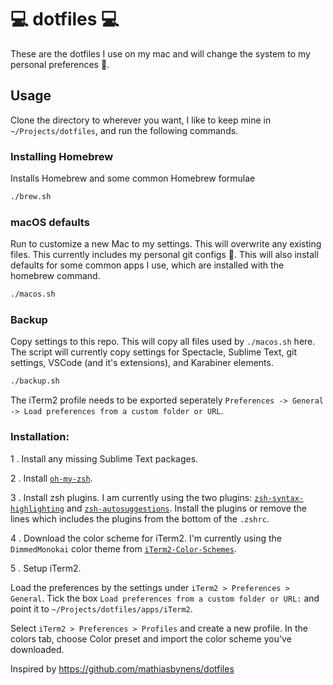 # 💻  dotfiles  💻

These are the dotfiles I use on my mac and will change the system to my personal preferences 🤘.

## Usage

Clone the directory to wherever you want, I like to keep mine in `~/Projects/dotfiles`, and run the following commands.

### Installing Homebrew

Installs Homebrew and some common Homebrew formulae
```bash
./brew.sh
```

### macOS defaults
Run to customize a new Mac to my settings. This will overwrite any existing files. This currently includes my personal git configs 👻. This will also install defaults for some common apps I use, which are installed with the homebrew command.
```bash
./macos.sh
```

### Backup
Copy settings to this repo. This will copy all files used by `./macos.sh` here. The script will currently copy settings for Spectacle, Sublime Text, git settings, VSCode (and it's extensions), and Karabiner elements.

```bash
./backup.sh
```

The iTerm2 profile needs to be exported seperately `Preferences -> General -> Load preferences from a custom folder or URL`.

### Installation:
1 . Install any missing Sublime Text packages.

2 . Install [`oh-my-zsh`](https://github.com/robbyrussell/oh-my-zsh).

3 . Install zsh plugins. I am currently using the two plugins: [`zsh-syntax-highlighting`](https://github.com/zsh-users/zsh-syntax-highlighting) and [`zsh-autosuggestions`](https://github.com/zsh-users/zsh-autosuggestions). Install the plugins or remove the lines which includes the plugins from the bottom of the `.zshrc`.

4 . Download the color scheme for iTerm2. I'm currently using the `DimmedMonokai` color theme from [`iTerm2-Color-Schemes`](https://github.com/mbadolato/iTerm2-Color-Schemes).

5 . Setup iTerm2.

Load the preferences by the settings under `iTerm2 > Preferences > General`. Tick the box `Load preferences from a custom folder or URL:` and point it to `~/Projects/dotfiles/apps/iTerm2`.

Select `iTerm2 > Preferences > Profiles` and create a new profile. In the colors tab, choose Color preset and import the color scheme you've downloaded.


Inspired by https://github.com/mathiasbynens/dotfiles
